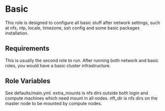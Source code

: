 Basic
=========

This role is designed to configure all basic stuff after network settings, such at nfs, ntp, locale, timezone, ssh config and some basic packages installation.

Requirements
------------

This is usually the second role to run. After running both network and basic roles, you would have a basic cluster infrastructure.

Role Variables
--------------

See defaults/main.yml. extra_mounts is nfs dirs outside both login and compute machines which need mount in all nodes. nft_dir is nfs dirs on the master node to be mounted by compute nodes.